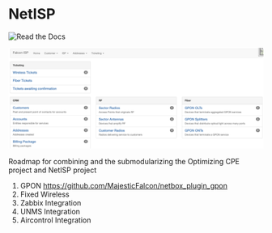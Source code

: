 # NetISP

![Read the Docs](https://img.shields.io/readthedocs/netbox-plugin-netisp?style=plastic)

![Gif not loaded](https://github.com/MajesticFalcon/netbox-plugin-netisp/blob/master/img/home.png)

Roadmap for combining and the submodularizing the Optimizing CPE project and NetISP project

1.  GPON  https://github.com/MajesticFalcon/netbox_plugin_gpon
2.  Fixed Wireless
3.  Zabbix Integration
4.  UNMS Integration
5.  Aircontrol Integration
